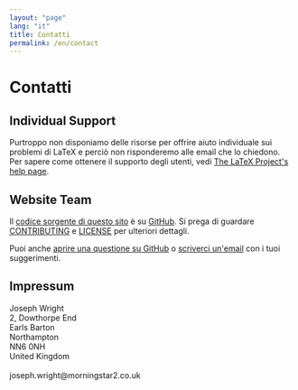 ```yaml
---
layout: "page"
lang: "it"
title: Contatti
permalink: /en/contact
---
```


# Contatti

## Individual Support

Purtroppo non disponiamo delle risorse per offrire aiuto individuale sui problemi di LaTeX e perciò non risponderemo alle email che lo chiedono. Per sapere come ottenere il supporto degli utenti, vedi [The LaTeX Project's help page](https://www.latex-project.org/help/).

## Website Team

Il [codice sorgente di questo sito](https://github.com/learnlatex/learnlatex.github.io/) è su [GitHub](https://github.com/learnlatex/). Si prega di guardare [CONTRIBUTING](../CONTRIBUTING) e [LICENSE](../LICENSE) per ulteriori dettagli.

Puoi anche [aprire una questione su GitHub](https://github.com/learnlatex/learnlatex.github.io/issues) o [scriverci un'email](mailto:texfaq@texfaq.org) con i tuoi suggerimenti.

## Impressum

<p>Joseph Wright<br>
2, Dowthorpe End<br>
Earls Barton<br>
Northampton<br>
NN6 0NH<br>
United Kingdom<br>
<br>joseph.wright@morningstar2.co.uk</p>
